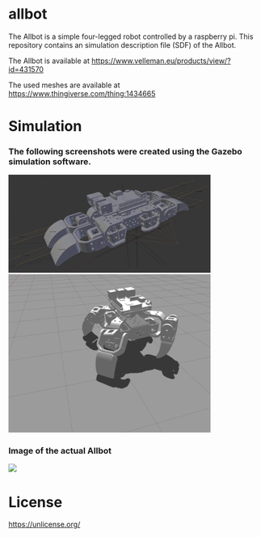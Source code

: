 # allbot
The Allbot is a simple four-legged robot controlled by a raspberry pi.
This repository contains an simulation description file (SDF) of the Allbot.

The Allbot is available at https://www.velleman.eu/products/view/?id=431570
  
The used meshes are available at https://www.thingiverse.com/thing:1434665

# Simulation
### The following screenshots were created using the Gazebo simulation software.

<img src="https://github.com/janek-gross/allbot/blob/main/images/visual.png?raw=true" width="400" />

<img src="https://github.com/janek-gross/allbot/blob/main/images/allbot_visual.jpg?raw=true" width="400" />

### Image of the actual Allbot
<img src="https://cdn-reichelt.de/bilder/web/xxl_ws/C160/ALLBOT_4_LEG_01.png?raw=true" width="400" />

# License
https://unlicense.org/
